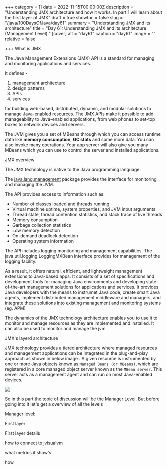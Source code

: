 +++
category = []
date = 2022-11-15T00:00:00Z
description = "Understanding JMX architecture and how it works. In part 1 will learn about the first layer of JMX"
draft = true
showtoc = false
slug = "/java/100DaysOfJava/day61"
summary = "Understanding JMX and its architecture"
title = "Day 61: Understanding JMX and its architecture (Management Level) "
[cover]
alt = "day61"
caption = "day61"
image = ""
relative = false

+++
What is JMX

The Java Management Extensions (JMX) API is a standard for managing and monitoring applications and services.

It defines -

1. management architecture
2. design patterns
3. APIs
4. services

for building web-based, distributed, dynamic, and modular solutions to manage Java-enabled resources. The JMX APIs make it possible to add manageability to Java-enabled applications, from web phones to set-top boxes to network devices and servers.

The JVM gives you a set of MBeans through which you can access runtime data like **memory consumption**, **GC stats** and some more data. You can also invoke many operations. Your app server will also give you many MBeans which you can use to control the server and installed applications.

JMX overview

The JMX technology is native to the Java programming language.

The [java.lang.management](https://docs.oracle.com/javase/1.5.0/docs/api/java/lang/management/package-summary.html) package provides the interface for monitoring and managing the JVM.

The API provides access to information such as:

* Number of classes loaded and threads running
* Virtual machine uptime, system properties, and JVM input arguments
* Thread state, thread contention statistics, and stack trace of live threads
* Memory consumption
* Garbage collection statistics
* Low memory detection
* On-demand deadlock detection
* Operating system information

The API includes logging monitoring and management capabilities. The java.util.logging.LoggingMXBean interface provides for management of the logging facility.

As a result, it offers natural, efficient, and lightweight management extensions to Java-based apps. It consists of a set of specifications and development tools for managing Java environments and developing state-of-the-art management solutions for applications and services. It provides Java developers with the means to instrumet Java code, create smart Java agents, implement distributed management middleware and managers, and integrate these solutions into existing management and monitoring systems (eg. APM)

The dynamics of the JMX technology architecture enables you to use it to monitor and manage resources as they are implemented and installed. It can also be used to monitor and manage the jvm

JMX's layerd architecture

JMX technology provides a tiered architecture where managed resources and management applications can be integrated in the plug-and-play approach as shown in below image . A given resource is instrumented by one or more Java objects known as `Managed Beans (or MBeans)`, which are registered in a core managed object server known as the `MBean server`. This server acts as a management agent and can run on most Java-enabled devices.

![](https://web.archive.org/web/20120609111042im_/http://java.sun.com/developer/technicalArticles/J2SE/fig1.gif)

So in this part the topic of discussion will be the Manager Level. But before going into it let's get a overview of all the levels



Manager level:

First layer

First layer details

how to connect to jvisualvm

what metrics it show's

how